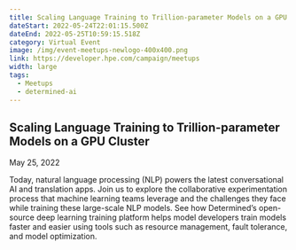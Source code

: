 ```yaml
---
title: Scaling Language Training to Trillion-parameter Models on a GPU Cluster
dateStart: 2022-05-24T22:01:15.500Z
dateEnd: 2022-05-25T10:59:15.518Z
category: Virtual Event
image: /img/event-meetups-newlogo-400x400.png
link: https://developer.hpe.com/campaign/meetups
width: large
tags:
  - Meetups
  - determined-ai
---
```

## Scaling Language Training to Trillion-parameter Models on a GPU Cluster

May 25, 2022

Today, natural language processing (NLP) powers the latest conversational AI and translation apps. Join us to explore the collaborative experimentation process that machine learning teams leverage and the challenges they face while training these large-scale NLP models. See how Determined’s open-source deep learning training platform helps model developers train models faster and easier using tools such as resource management, fault tolerance, and model optimization.